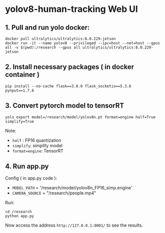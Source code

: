 # yolov8-human-tracking Web UI

## 1. Pull and run yolo docker: 
```
docker pull ultralytics/ultralytics:8.0.229-jetson
docker run -it --name yolov8 --privileged --ipc=host --net=host --gpus all -v $(pwd):/research --gpus all ultralytics/ultralytics:8.0.229-jetson
```
## 2. Install necessary packages ( in docker container ) 
```
pip install --no-cache flask==3.0.0 flask_socketio==5.3.6 pynput==1.7.6
```
## 3. Convert pytorch model to tensorRT 
```
yolo export model=/research/model/yolov8n.pt format=engine half=True simplify=True
```
Note: 
-  `half` : FP16 quantization
-  `simplify`: simplify model
-  `format=engine`: TensorRT

## 4. Run app.py 

Config ( in app.py code ):
- `MODEL_PATH` = '/research/model/yolov8n_FP16_simp.engine'
- `CAMERA_SOURCE` = "/research/people.mp4"  

Run: 
```
cd /research
python app.py 
```
Now access the address `http://127.0.0.1:8001/` to see the results. 
